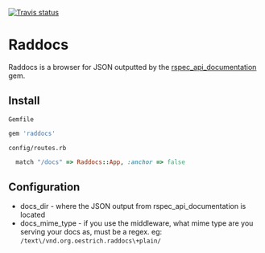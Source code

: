 [![Travis status](https://secure.travis-ci.org/oestrich/raddocs.png)](https://secure.travis-ci.org/oestrich/raddocs)


# Raddocs

Raddocs is a browser for JSON outputted by the [rspec_api_documentation](http://github.com/zipmark/rspec_api_documentation) gem.

## Install

`Gemfile`
```ruby
gem 'raddocs'
```

`config/routes.rb`

```ruby
  match "/docs" => Raddocs::App, :anchor => false
```

## Configuration
* docs_dir       - where the JSON output from rspec_api_documentation is located
* docs_mime_type - if you use the middleware, what mime type are you serving your docs as, must be a regex. eg: `/text\/vnd.org.oestrich.raddocs\+plain/`